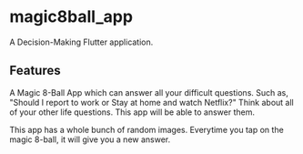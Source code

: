 # magic8ball_app

A Decision-Making Flutter application.

## Features

A Magic 8-Ball App which can answer all your difficult questions. Such as, "Should I report to work or Stay at home and watch Netflix?" Think about all of your other life questions. This app will be able to answer them.

This app has a whole bunch of random images. Everytime you tap on the magic 8-ball, it will give you a new answer.